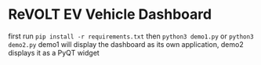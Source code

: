 # ReVOLT EV Vehicle Dashboard

first run `pip install -r requirements.txt`
then `python3 demo1.py` or `python3 demo2.py`
demo1 will display the dashboard as its own application, demo2 displays it as a PyQT widget